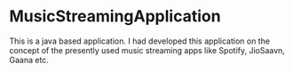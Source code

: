 # MusicStreamingApplication
This is a java based application. I had developed this application on the concept of the presently used music streaming apps like Spotify, JioSaavn, Gaana etc.
